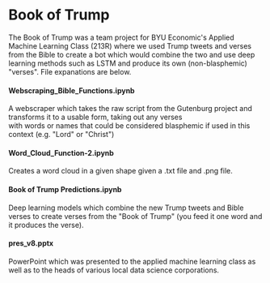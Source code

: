 # Book of Trump
The Book of Trump was a team project for BYU Economic's Applied Machine Learning Class (213R) where we used Trump tweets 
and verses from the Bible to create a bot which would combine the two and use deep learning methods such as LSTM and produce
its own (non-blasphemic) "verses". File expanations are below.

#### Webscraping_Bible_Functions.ipynb

A webscraper which takes the raw script from the Gutenburg project and transforms it to a usable form, taking out any verses  
with words or names that could be considered blasphemic if used in this context (e.g. "Lord" or "Christ")

#### Word_Cloud_Function-2.ipynb

Creates a word cloud in a given shape given a .txt file and .png file.

#### Book of Trump Predictions.ipynb	
Deep learning models which combine the new Trump tweets and Bible verses to create verses from the "Book of Trump" (you feed
it one word and it produces the verse). 

#### pres_v8.pptx

PowerPoint which was presented to the applied machine learning class as well as to the heads of various local data science corporations. 
